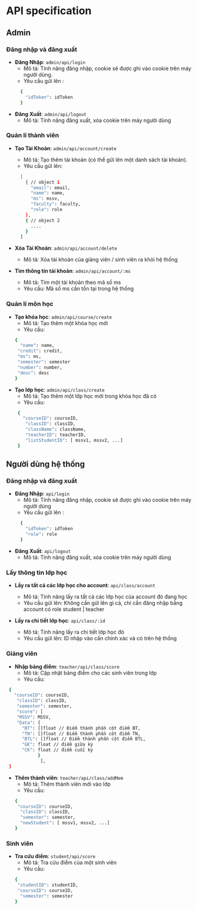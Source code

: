 # API specification

## Admin

### Đăng nhập và đăng xuất
- **Đăng Nhập**: `admin/api/login`  
    - Mô tả: Tính năng đăng nhập, cookie sẽ được ghi vào cookie trên máy người dùng.
    - Yêu cầu gửi lên :
    ```bash
      {
        "idToken": idToken
      }
    ```
- **Đăng Xuất**: `admin/api/logout`  
   - Mô tả: Tính năng đăng xuất, xóa cookie trên máy người dùng

### Quản lí thành viên

 - **Tạo Tài Khoản**: `admin/api/account/create`  
    - Mô tả: Tạo thêm tài khoản (có thể gửi lên một danh sách tài khoản).
    - Yêu cầu gửi lên:
    ```bash
      [
        { // object 1
          "email": email,
          "name": name,
          "ms": mssv,
          "faculty": faculty,
          "role": role
        },
        { // object 2
          ....
        }
      ]
    ```
- **Xóa Tài Khoản**: `admin/api/account/delete`
   - Mô tả: Xóa tài khoản của giảng viên / sinh viên ra khỏi hệ thống
 
- **Tìm thông tin tài khoản**: `admin/api/account/:ms`
    - Mô tả: Tìm một tài khoản theo mã số ms
    - Yêu cầu: Mã số ms cần tồn tại trong hệ thống

### Quản lí môn học

- **Tạo khóa học**: `admin/api/course/create`
    - Mô tả: Tạo thêm một khóa học mới
    - Yêu cầu: 
   ```bash
   {
     "name": name,
    "credit": credit,
    "ms": ms,
    "semester": semester
    "number": number,
    "desc": desc
   }
    ```
- **Tạo lớp học**: `admin/api/class/create`
    - Mô tả: Tạo thêm một lớp học mới trong khóa học đã có
    - Yêu cầu:
  ```bash
   {
     "courseID": courseID,
      "classID": classID,
      "className": className,
      "teacherID": teacherID,
      "listStudentID": [ mssv1, mssv2, ...]
   }
    ```
## Người dùng hệ thống
### Đăng nhập và đăng xuất
- **Đăng Nhập**: `api/login`  
    - Mô tả: Tính năng đăng nhập, cookie sẽ được ghi vào cookie trên máy người dùng
    - Yêu cầu gửi lên :
    ```bash
      {
        "idToken": idToken
        "role": role 
      }
    ```
- **Đăng Xuất**: `api/logout`  
   - Mô tả: Tính năng đăng xuất, xóa cookie trên máy người dùng
### Lấy thông tin lớp học
- **Lấy ra tất cả các lớp học cho account**: `api/class/account`
    - Mô tả: Tính năng lấy ra tất cả các lớp học của account đó đang học
    - Yêu cầu gửi lên: Không cần gửi lên gì cả, chỉ cần đăng nhập bằng account có role student | teacher

- **Lấy ra chi tiết lớp học**: `api/class/:id`
   - Mô tả: Tính năng lấy ra chi tiết lớp học đó
   - Yêu cầu gửi lên: ID nhập vào cần chính xác và có trên hệ thống

### Giảng viên
  - **Nhập bảng điểm**: `teacher/api/class/score`
    - Mô tả: Cập nhật bảng điểm cho các sinh viên trong lớp
    - Yêu cầu:
  ```bash
   {
     "courseID": courseID,
      "classID": classID,
      "semester": semester,
      "score": [
      "MSSV": MSSV,
      "Data": {
        "BT": []float // Điểm thành phần cột điểm BT,
        "TN": []float // Điểm thành phần cột điểm TN,
        "BTL": []float // Điểm thành phần cột điểm BTL,
        "GK": float // điểm giữa kỳ
        "CK": float // điểm cuối kỳ
              }
               ],
   }

```

 - **Thêm thành viên**: `teacher/api/class/addMem`
    - Mô tả: Thêm thành viên mới vào lớp
    - Yêu cầu:
    ```bash
   {
     "courseID": courseID,
      "classID": classID,
      "semester": semester,
      "newStudent": [ mssv1, mssv2, ...]
   }
    ```

### Sinh viên
- **Tra cứu điểm**: `student/api/score`
    - Mô tả: Tra cứu điểm của một sinh viên
    - Yêu cầu:
    ```bash
   {
     "studentID": studentID,
     "courseID": courseID,
      "semester": semester
   }
    ```

